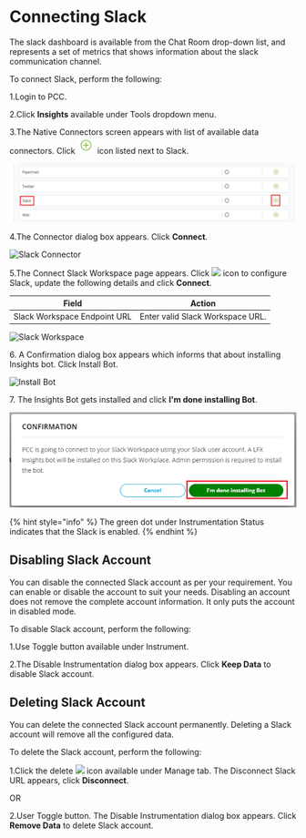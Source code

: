# Connecting Slack

The slack dashboard is available from the Chat Room drop-down list, and represents a set of metrics that shows information about the slack communication channel.

To connect Slack, perform the following:

1.Login to PCC.

2.Click **Insights** available under Tools dropdown menu.

3.The Native Connectors screen appears with list of available data connectors. Click ![](../../../.gitbook/assets/Connect.png) icon listed next to Slack.

![Slack](../../../.gitbook/assets/Slack.png)

4.The Connector dialog box appears. Click **Connect**.

![Slack Connector](../../../.gitbook/assets/Slack\_Cont.png)

5.The Connect Slack Workspace page appears. Click ![](<../../../.gitbook/assets/Con\_Icon (1).png>) icon to configure Slack, update the following details and click **Connect**.

| Field                        | Action                           |
| ---------------------------- | -------------------------------- |
| Slack Workspace Endpoint URL | Enter valid Slack Workspace URL. |

![Slack Workspace](../../../.gitbook/assets/Slack\_Workspace.png)

6\. A Confirmation dialog box appears which informs that about installing Insights bot. Click Install Bot.

![Install Bot](../../../.gitbook/assets/Install\_Bot.png)

7\. The Insights Bot gets installed and click **I'm done installing Bot**.

![Installation Complete](../../../.gitbook/assets/Done.png)

{% hint style="info" %}
The green dot under Instrumentation Status indicates that the Slack is enabled.
{% endhint %}

## Disabling Slack Account

You can disable the connected Slack account as per your requirement. You can enable or disable the account to suit your needs. Disabling an account does not remove the complete account information. It only puts the account in disabled mode.

To disable Slack account, perform the following:

1.Use Toggle button available under Instrument.

2.The Disable Instrumentation dialog box appears. Click **Keep Data** to disable Slack account.

## Deleting Slack Account

You can delete the connected Slack account permanently. Deleting a Slack account will remove all the configured data.

To delete the Slack account, perform the following:

1.Click the delete ![](../../../.gitbook/assets/delete\_icon.png) icon available under Manage tab. The Disconnect Slack URL appears, click **Disconnect**.

OR

2.User Toggle button. The Disable Instrumentation dialog box appears. Click **Remove Data** to delete Slack account.
